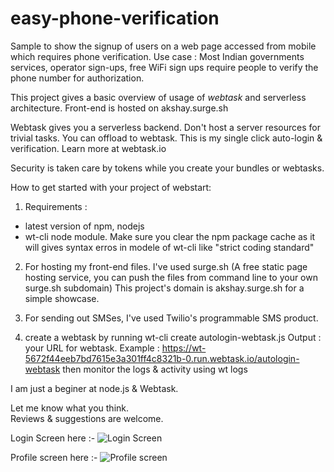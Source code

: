# easy-phone-verification

Sample to show the signup of users on a web page accessed from mobile which requires phone verification.
Use case : Most Indian governments services, operator sign-ups, free WiFi sign ups require people to 
           verify the phone number for authorization.

This project gives a basic overview of usage of *webtask* and serverless architecture.
Front-end is hosted on akshay.surge.sh

Webtask gives you a serverless backend. Don't host a server resources for trivial tasks. You can offload to webtask. This is my single click auto-login &amp; verification. Learn more at webtask.io

Security is taken care by tokens while you create your bundles or webtasks.


How to get started with your project of webstart:
1) Requirements : 
  - latest version of npm, nodejs
  - wt-cli node module.
  Make sure you clear the npm package cache as it will gives syntax erros in modele of wt-cli like "strict coding standard"  
2) For hosting my front-end files. I've used surge.sh (A free static page hosting service, you can push the files from command line to your own surge.sh subdomain)
  This project's domain is akshay.surge.sh for a simple showcase.
  
3) For sending out SMSes, I've used Twilio's programmable SMS product.

4) create a webtask by running 
   wt-cli create autologin-webtask.js
   Output : 
   your URL for webtask. Example : https://wt-5672f44eeb7bd7615e3a301ff4c8321b-0.run.webtask.io/autologin-webtask
   then monitor the logs & activity using 
   wt logs
   
 
I am just a beginer at node.js & Webtask. 

Let me know what you think.   
Reviews & suggestions are welcome.

Login Screen here :- 
![Login Screen](https://cloud.githubusercontent.com/assets/693732/24478638/3a777866-14f9-11e7-99e4-36c08b82109f.PNG)

Profile screen here :-
![Profile screen](https://cloud.githubusercontent.com/assets/693732/24478652/478bc3ae-14f9-11e7-8e12-effb91357cd8.PNG)


